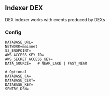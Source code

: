## Indexer DEX

DEX indexer works with events produced by DEXs

### Config

```
DATABASE_URL=
NETWORK=mainnet
S3_ENDPOINT=
AWS_ACCESS_KEY_ID=
AWS_SECRET_ACCESS_KEY=
DATA_SOURCE=   # NEAR_LAKE | FAST_NEAR

# Optional
DATABASE_CA=
DATABASE_CERT=
DATABASE_KEY=
SENTRY_DSN=
```
